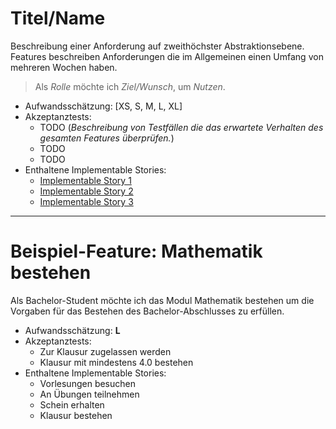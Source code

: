 # Titel/Name

Beschreibung einer Anforderung auf zweithöchster Abstraktionsebene. Features beschreiben Anforderungen die im Allgemeinen einen Umfang von mehreren Wochen haben.

> Als *Rolle* möchte ich *Ziel/Wunsch*, um *Nutzen*.

- Aufwandsschätzung: [XS, S, M, L, XL]
- Akzeptanztests: 
    - TODO (*Beschreibung von Testfällen die das erwartete Verhalten des gesamten Features überprüfen.*)
    - TODO
    - TODO
- Enthaltene Implementable Stories:
    - [Implementable Story 1](User.Story.Implementable.Story.1.md)
    - [Implementable Story 2](User.Story.Implementable.Story.2.md)
    - [Implementable Story 3](User.Story.Implementable.Story.3.md)

___

# Beispiel-Feature: Mathematik bestehen

Als Bachelor-Student möchte ich das Modul Mathematik bestehen um die Vorgaben für das Bestehen des Bachelor-Abschlusses zu erfüllen.

- Aufwandsschätzung: **L**
- Akzeptanztests: 
    - Zur Klausur zugelassen werden
    - Klausur mit mindestens 4.0 bestehen
- Enthaltene Implementable Stories: 
    - Vorlesungen besuchen
    - An Übungen teilnehmen
    - Schein erhalten
    - Klausur bestehen